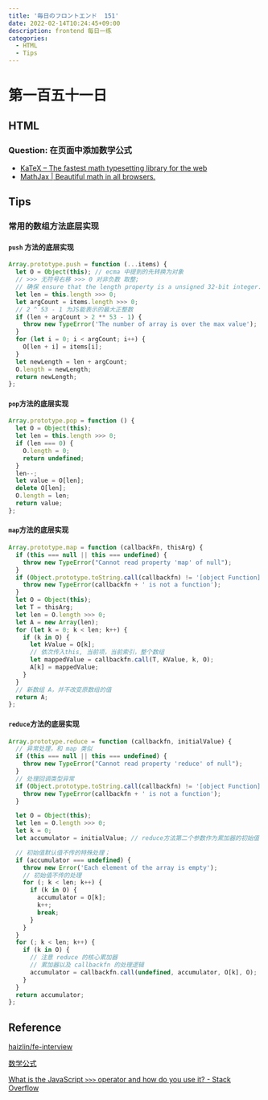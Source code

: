 ```yaml
---
title: '毎日のフロントエンド  151'
date: 2022-02-14T10:24:45+09:00
description: frontend 每日一练
categories:
  - HTML
  - Tips
---
```


# 第一百五十一日

## HTML

### **Question:** 在页面中添加数学公式

- [KaTeX – The fastest math typesetting library for the web](https://katex.org/)
- [MathJax | Beautiful math in all browsers.](https://www.mathjax.org/)

## Tips

### 常用的数组方法底层实现

#### `push` 方法的底层实现

```js
Array.prototype.push = function (...items) {
  let O = Object(this); // ecma 中提到的先转换为对象
  // >>> 无符号右移 >>> 0 对非负数 取整;
  // 确保 ensure that the length property is a unsigned 32-bit integer.
  let len = this.length >>> 0;
  let argCount = items.length >>> 0;
  // 2 ^ 53 - 1 为JS能表示的最大正整数
  if (len + argCount > 2 ** 53 - 1) {
    throw new TypeError('The number of array is over the max value');
  }
  for (let i = 0; i < argCount; i++) {
    O[len + i] = items[i];
  }
  let newLength = len + argCount;
  O.length = newLength;
  return newLength;
};
```

#### `pop`方法的底层实现

```js
Array.prototype.pop = function () {
  let O = Object(this);
  let len = this.length >>> 0;
  if (len === 0) {
    O.length = 0;
    return undefined;
  }
  len--;
  let value = O[len];
  delete O[len];
  O.length = len;
  return value;
};
```

#### `map`方法的底层实现

```js
Array.prototype.map = function (callbackFn, thisArg) {
  if (this === null || this === undefined) {
    throw new TypeError("Cannot read property 'map' of null");
  }
  if (Object.prototype.toString.call(callbackfn) != '[object Function]') {
    throw new TypeError(callbackfn + ' is not a function');
  }
  let O = Object(this);
  let T = thisArg;
  let len = O.length >>> 0;
  let A = new Array(len);
  for (let k = 0; k < len; k++) {
    if (k in O) {
      let kValue = O[k];
      // 依次传入this, 当前项，当前索引，整个数组
      let mappedValue = callbackfn.call(T, KValue, k, O);
      A[k] = mappedValue;
    }
  }
  // 新数组 A，并不改变原数组的值
  return A;
};
```

#### `reduce`方法的底层实现

```js
Array.prototype.reduce = function (callbackfn, initialValue) {
  // 异常处理，和 map 类似
  if (this === null || this === undefined) {
    throw new TypeError("Cannot read property 'reduce' of null");
  }
  // 处理回调类型异常
  if (Object.prototype.toString.call(callbackfn) != '[object Function]') {
    throw new TypeError(callbackfn + ' is not a function');
  }

  let O = Object(this);
  let len = O.length >>> 0;
  let k = 0;
  let accumulator = initialValue; // reduce方法第二个参数作为累加器的初始值

  // 初始值默认值不传的特殊处理；
  if (accumulator === undefined) {
    throw new Error('Each element of the array is empty');
    // 初始值不传的处理
    for (; k < len; k++) {
      if (k in O) {
        accumulator = O[k];
        k++;
        break;
      }
    }
  }
  for (; k < len; k++) {
    if (k in O) {
      // 注意 reduce 的核心累加器
      // 累加器以及 callbackfn 的处理逻辑
      accumulator = callbackfn.call(undefined, accumulator, O[k], O);
    }
  }
  return accumulator;
};
```

## Reference

[haizlin/fe-interview](https://github.com/haizlin/fe-interview/blob/master/category/history.md)

[数学公式](http://jartto.wang/2018/07/08/perfect-math/)

[What is the JavaScript `>>>` operator and how do you use it? - Stack Overflow](https://stackoverflow.com/questions/1822350/what-is-the-javascript-operator-and-how-do-you-use-it)
